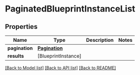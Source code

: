 # PaginatedBlueprintInstanceList

## Properties
Name | Type | Description | Notes
------------ | ------------- | ------------- | -------------
**pagination** | [**Pagination**](Pagination.md) |  | 
**results** | [BlueprintInstance] |  | 

[[Back to Model list]](../README.md#documentation-for-models) [[Back to API list]](../README.md#documentation-for-api-endpoints) [[Back to README]](../README.md)


